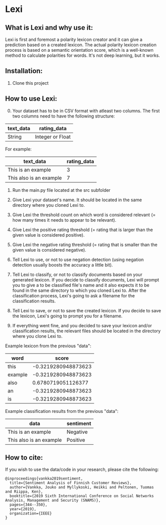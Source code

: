 # Lexi

## What is Lexi and why use it:
Lexi is first and foremost a polarity lexicon creator and it can give a prediction based on a created lexicon. The actual polarity lexicon creation process is based on a semantic orientation score, which is a well-known method to calculate polarities for words. It's not deep learning, but it works.

## Installation:
1. Clone this project

## How to use Lexi:
0. Your dataset has to be in CSV format with atleast two columns. 
   The first two columns need to have the following structure:
   
| text_data | rating_data |
| --------- | ----------- |
| String | Integer or Float |

For example:

| text_data | rating_data |
| --------- | ----------- |
| This is an example | 3 |
| This also is an example | 7 |

1. Run the main.py file located at the src subfolder

2. Give Lexi your dataset's name. It should be located in the same directory where you cloned Lexi to.

3. Give Lexi the threshold count on which word is considered relevant (= how many times it needs to appear to be relevant).

4. Give Lexi the positive rating threshold (= rating that is larger than the given value is considered positive).

5. Give Lexi the negative rating threshold (= rating that is smaller than the given value is considered negative).

6. Tell Lexi to use, or not to use negation detection (using negation detection usually boosts the accuracy a little bit).

7. Tell Lexi to classify, or not to classify documents based on your generated lexicon. If you decide to classify documents, Lexi will prompt you to give a to be classified file's name and it also expects it to be found in the same directory to which you cloned Lexi to. After the classification process, Lexi's going to ask a filename for the classification results.

8. Tell Lexi to save, or not to save the created lexicon. If you decide to save the lexicon, Lexi's going to prompt you for a filename.

9. If everything went fine, and you decided to save your lexicon and/or classification results, the relevant files should be located in the directory where you clone Lexi to.

Example lexicon from the previous "data":

| word | score |
| --------- | ----------- |
| this | -0.3219280948873623 |
| example | -0.3219280948873623 |
| also | 0.6780719051126377 |
| an | -0.3219280948873623 |
| is | -0.3219280948873623 |

Example classification results from the previous "data":

| data | sentiment |
| --------- | ----------- |
| This is an example | Negative |
| This also is an example | Positive |

## How to cite:

If you wish to use the data/code in your research, please cite the following:

```
@inproceedings{vankka2019sentiment,
  title={Sentiment Analysis of Finnish Customer Reviews},
  author={Vankka, Jouko and Myllykoski, Heikki and Peltonen, Tuomas and Riippa, Ken},
  booktitle={2019 Sixth International Conference on Social Networks Analysis, Management and Security (SNAMS)},
  pages={344--350},
  year={2019},
  organization={IEEE}
}
```
